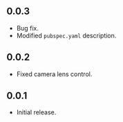 ## 0.0.3

- Bug fix.
- Modified `pubspec.yaml` description.


## 0.0.2

- Fixed camera lens control.

## 0.0.1

- Initial release.